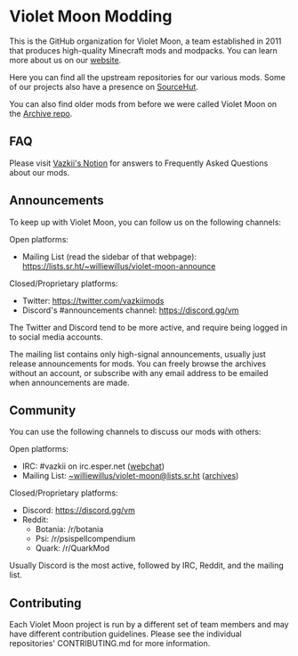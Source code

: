 # Violet Moon Modding

This is the GitHub organization for Violet Moon, a team established in 2011 that produces high-quality Minecraft
mods and modpacks. You can learn more about us on our [website](https://violetmoon.org/).

Here you can find all the upstream repositories for our various mods. Some of our projects also have a presence on [SourceHut](https://sr.ht/~williewillus/violet-moon/).

You can also find older mods from before we were called Violet Moon on the [Archive repo](https://github.com/VazkiiModsArchive).

## FAQ
Please visit [Vazkii's Notion](https://vazkii.notion.site/Violet-Moon-FAQ-ddd80d35a63d4d268396dc09f8f9236e) for answers to Frequently Asked Questions about our mods.

## Announcements
To keep up with Violet Moon, you can follow us on the following channels:

Open platforms:
* Mailing List (read the sidebar of that webpage): https://lists.sr.ht/~williewillus/violet-moon-announce

Closed/Proprietary platforms:
* Twitter: https://twitter.com/vazkiimods
* Discord's #announcements channel: https://discord.gg/vm

The Twitter and Discord tend to be more active, and require being logged in to social media accounts.

The mailing list contains only high-signal announcements, usually just release announcements for mods. You can freely browse the archives without an account, or subscribe with any email address to be emailed when announcements are made.

## Community
You can use the following channels to discuss our mods with others:

Open platforms:
* IRC: #vazkii on irc.esper.net ([webchat](https://webchat.esper.net/?channels=vazkii))
* Mailing List: [~williewillus/violet-moon@lists.sr.ht](mailto:~williewillus/violet-moon@lists.sr.ht) ([archives](https://lists.sr.ht/~williewillus/violet-moon))

Closed/Proprietary platforms:
* Discord: https://discord.gg/vm
* Reddit:
  * Botania: /r/botania
  * Psi: /r/psispellcompendium
  * Quark: /r/QuarkMod

Usually Discord is the most active, followed by IRC, Reddit, and the mailing list.

## Contributing
Each Violet Moon project is run by a different set of team members and may have different contribution guidelines. Please see the individual repositories' CONTRIBUTING.md for more information.
